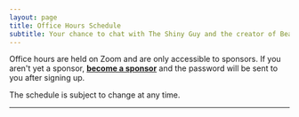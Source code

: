 ```yaml
---
layout: page
title: Office Hours Schedule
subtitle: Your chance to chat with The Shiny Guy and the creator of Beautiful Jekyll
---
```


Office hours are held on Zoom and are only accessible to sponsors. If you aren't yet a sponsor, **[become a sponsor](https://github.com/sponsors/wladefant)** and the password will be sent to you after signing up.

The schedule is subject to change at any time.

<hr>


